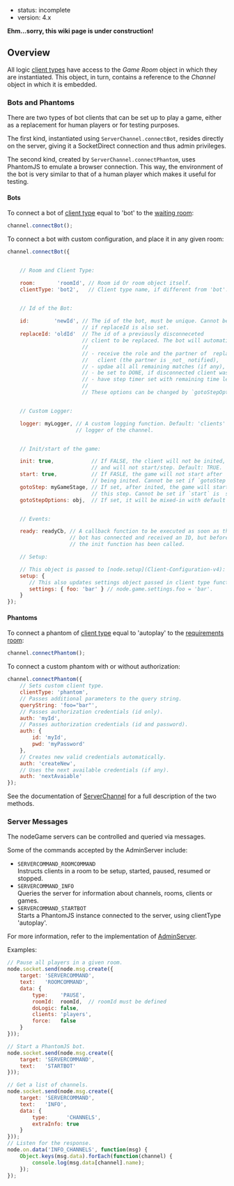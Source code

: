 - status: incomplete
- version: 4.x

**Ehm...sorry, this wiki page is under construction!**

## Overview

All logic [client types](Client-Types-v4) have access to the _Game
Room_ object in which they are instantiated. This object, in turn,
contains a reference to the _Channel_ object in which it is embedded.


### Bots and Phantoms

There are two types of bot clients that can be set up to play a game, either as
a replacement for human players or for testing purposes.

The first kind, instantiated using `ServerChannel.connectBot`, resides directly
on the server, giving it a SocketDirect connection and thus admin privileges.

The second kind, created by `ServerChannel.connectPhantom`, uses PhantomJS to
emulate a browser connection.
This way, the environment of the bot is very similar to that of a human player
which makes it useful for testing.

#### Bots

To connect a bot of [client type](Client-Types-v4) equal to 'bot' to
the [waiting room](Waiting-Room-v4):

```javascript
channel.connectBot();
```

To connect a bot with custom configuration, and place it in any given room:

```javascript
channel.connectBot({


    // Room and Client Type:

    room:       'roomId', // Room id Or room object itself.
    clientType: 'bot2',   // Client type name, if different from 'bot'.


    // Id of the Bot:
    
    id:        'newId', // The id of the bot, must be unique. Cannot be set 
                        // if replaceId is also set.
    replaceId: 'oldId'  // The id of a previously disconneceted
                        // client to be replaced. The bot will automatically:
                        //
                        // - receive the role and the partner of  replaced
                        //   client (the partner is _not_ notified),
                        // - updae all all remaining matches (if any),
                        // - be set to DONE, if disconnected client was DONE,
                        // - have step timer set with remaining time left.
                        // 
                        // These options can be changed by `gotoStepOptions`.


    // Custom Logger:

    logger: myLogger, // A custom logging function. Default: 'clients'
                      // logger of the channel.


    // Init/start of the game:

    init: true,            // If FALSE, the client will not be inited,
                           // and will not start/step. Default: TRUE.
    start: true,           // If FASLE, the game will not start after
                           // being inited. Cannot be set if `gotoStep` is set.
    gotoStep: myGameStage, // If set, after inited, the game will start from
                           // this step. Cannot be set if `start` is  set.
    gotoStepOptions: obj,  // If set, it will be mixed-in with default options.


    // Events:

    ready: readyCb, // A callback function to be executed as soon as the 
                    // bot has connected and received an ID, but before
                    // the init function has been called.

    // Setup:

    // This object is passed to [node.setup](Client-Configuration-v4):
    setup: {
       // This also updates settings object passed in client type function.
       settings: { foo: 'bar' } // node.game.settings.foo = 'bar'.
    }
});
```

#### Phantoms

To connect a phantom of [client type](Client-Types-v4) equal to
'autoplay' to the [requirements room](Requirements-Checkings-v4):

```javascript
channel.connectPhantom();
```

To connect a custom phantom with or without authorization:

```javascript
channel.connectPhantom({
    // Sets custom client type.
    clientType: 'phantom',
    // Passes additional parameters to the query string.
    queryString: 'foo="bar"',
    // Passes authorization credentials (id only).
    auth: 'myId',
    // Passes authorization credentials (id and password).
    auth: {
        id: 'myId',
        pwd: 'myPassword'
    },
    // Creates new valid credentials automatically.
    auth: 'createNew',
    // Uses the next available credentials (if any).
    auth: 'nextAvaiable'    
});
```

See the documentation of [ServerChannel](
https://nodegame.github.io/nodegame-server/docs/lib/ServerChannel.js.html)
for a full description of the two methods.

### Server Messages

The nodeGame servers can be controlled and queried via messages.

Some of the commands accepted by the AdminServer include:

- `SERVERCOMMAND_ROOMCOMMAND`<br>
  Instructs clients in a room to be setup, started, paused, resumed or stopped.
- `SERVERCOMMAND_INFO`<br>
  Queries the server for information about channels, rooms, clients or games.
- `SERVERCOMMAND_STARTBOT`<br>
  Starts a PhantomJS instance connected to the server, using clientType
  'autoplay'.

For more information, refer to the implementation of [AdminServer](
https://github.com/nodeGame/nodegame-server/blob/master/lib/servers/AdminServer.js
).

Examples:

```javascript
// Pause all players in a given room.
node.socket.send(node.msg.create({
    target: 'SERVERCOMMAND',
    text:   'ROOMCOMMAND',
    data: {
        type:    'PAUSE',
        roomId:  roomId,  // roomId must be defined
        doLogic: false,
        clients: 'players',
        force:   false
    }
}));

// Start a PhantomJS bot.
node.socket.send(node.msg.create({
    target: 'SERVERCOMMAND',
    text:   'STARTBOT'
}));

// Get a list of channels.
node.socket.send(node.msg.create({
    target: 'SERVERCOMMAND',
    text:   'INFO',
    data: {
        type:      'CHANNELS',
        extraInfo: true
    }
}));
// Listen for the response.
node.on.data('INFO_CHANNELS', function(msg) {
    Object.keys(msg.data).forEach(function(channel) {
        console.log(msg.data[channel].name);
    });
});
```

